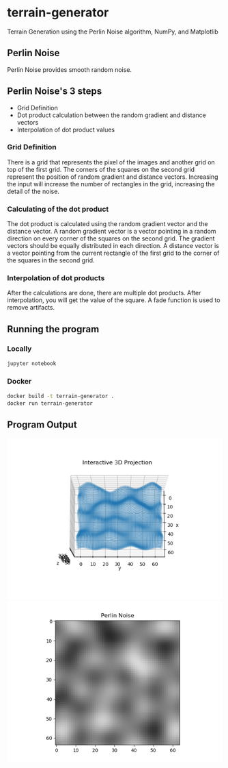 # terrain-generator

Terrain Generation using the Perlin Noise algorithm, NumPy, and Matplotlib

## Perlin Noise

Perlin Noise provides smooth random noise.

## Perlin Noise's 3 steps

- Grid Definition
- Dot product calculation between the random gradient and distance vectors
- Interpolation of dot product values

### Grid Definition

There is a grid that represents the pixel of the images and another grid on top of the first grid. The corners of the squares on the second grid represent the position of random gradient and distance vectors. Increasing the input will increase the number of rectangles in the grid, increasing the detail of the noise.

### Calculating of the dot product

The dot product is calculated using the random gradient vector and the distance vector. A random gradient vector is a vector pointing in a random direction on every corner of the squares on the second grid. The gradient vectors should be equally distributed in each direction. A distance vector is a vector pointing from the current rectangle of the first grid to the corner of the squares in the second grid.

### Interpolation of dot products

After the calculations are done, there are multiple dot products. After interpolation, you will get the value of the square. A fade function is used to remove artifacts.

## Running the program

### Locally

```bash
jupyter notebook
```

### Docker

```bash
docker build -t terrain-generator .
docker run terrain-generator
```

## Program Output

![Matplotlib 3d Projection](./perlin-noise-1.png 'Perlin Noise 3d')
![Matplotlib Black and White Image](./perlin-noise-2.png 'Perlin Noise Img')
